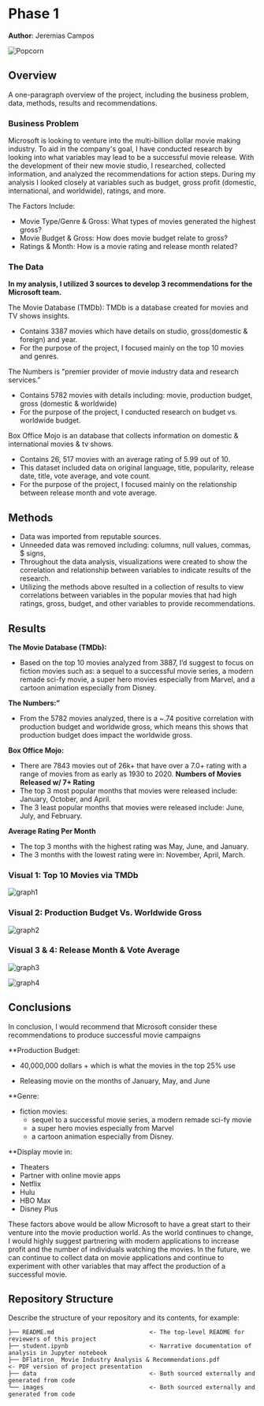 # Phase 1 

**Author**: Jeremias Campos

![Popcorn](https://media.giphy.com/media/6pJNYBYSMFod2/giphy.gif)

## Overview

A one-paragraph overview of the project, including the business problem, data, methods, results and recommendations.

### Business Problem

Microsoft is looking to venture into the multi-billion dollar movie making industry. To aid in the company's goal, I have conducted research by looking into what variables may lead to be a successful movie release.  With the development of their new movie studio, I researched, collected information, and analyzed the recommendations for action steps. 
During my analysis I looked closely at variables such as budget, gross profit (domestic, international, and worldwide), ratings, and more. 

The Factors Include:
* Movie Type/Genre & Gross: What types of movies generated the highest gross?
* Movie Budget & Gross: How does movie budget relate to gross?
* Ratings & Month: How is a movie rating and release month related?


### The Data

**In my analysis, I utilized 3 sources to develop 3 recommendations for the Microsoft team.**

The Movie Database (TMDb): TMDb is a database created for movies and TV shows insights.
* Contains 3387 movies which have details on studio, gross(domestic & foreign) and year.
* For the purpose of the project, I focused mainly on the top 10 movies and genres.

The Numbers is "premier provider of movie industry data and research services.”
* Contains 5782 movies with details including: movie, production budget, gross (domestic & worldwide)
* For the purpose of the project, I conducted research on budget vs. worldwide budget.

Box Office Mojo is an database that collects information on domestic & international movies & tv shows. 
* Contains 26, 517 movies with an average rating of 5.99 out of 10. 
* This dataset included data on original language, title, popularity, release date, title, vote average, and vote count. 
* For the purpose of the project, I focused mainly on the relationship between release month and vote average. 


## Methods

* Data was imported from reputable sources.
* Unneeded data was removed including: columns, null values, commas, $ signs,  
* Throughout the data analysis, visualizations were created to show the correlation and relationship between variables to indicate results of the research.
* Utilizing the methods above resulted in a collection of results to view correlations between variables in the popular movies that had high ratings, gross, budget, and other variables to provide recommendations.


## Results

**The Movie Database (TMDb):**
* Based on the top 10 movies analyzed from 3887,  I’d suggest to focus on fiction movies such as: a sequel to a successful movie series, a modern remade sci-fy movie, a super hero movies especially from Marvel, and a cartoon animation especially from Disney.

**The Numbers:”**
* From the 5782 movies analyzed, there is a ~.74 positive correlation with production budget and worldwide gross, which means this shows that production budget does impact the worldwide gross.

**Box Office Mojo:** 
* There are 7843 movies out of 26k+ that have over a 7.0+ rating with a range of movies from as early as 1930 to 2020.
**Numbers of Movies Released w/ 7+ Rating**
* The top 3 most popular months that movies were released include: January, October, and April.
* The 3 least popular months that movies were released include: June, July, and February.

**Average Rating Per Month**
* The top 3 months with the highest rating was May, June, and January.
* The 3 months with the lowest rating were in: November, April, March.



### Visual 1: Top 10 Movies via TMDb
![graph1](.Images/Bar%20Graph%20Top%2010%20From%20TMDb.png)

### Visual 2: Production Budget Vs. Worldwide Gross

![graph2](.Images/Scatter%20Plot%20Budget%20vs%20Gross%20From%20The%20Numbers.png)

### Visual 3 & 4: Release Month & Vote Average

![graph3](.Images/Bar%20Graph%20From%20Box%20Office%20Mojo.png)


![graph4](.Images/Scatter%20Plot%20From%20Box%20Office%20Mojo.png)


## Conclusions

In conclusion, I would recommend that Microsoft consider these recommendations to produce successful movie campaigns

**Production Budget:
* 40,000,000 dollars + which is what the movies in the top 25% use 

* Releasing movie on the months of January, May, and June

**Genre:
* fiction movies: 
    * sequel to a successful movie series, a modern remade sci-fy movie
    * a super hero movies especially from Marvel
    * a cartoon animation especially from Disney.

**Display movie in:
* Theaters
* Partner with online movie apps 
* Netflix
* Hulu
* HBO Max
* Disney Plus

These factors above would be allow Microsoft to have a great start to their venture into the movie production world. As the world continues to change, I would highly suggest partnering with modern applications to increase profit  and the number of individuals watching the movies. In the future, we can continue to collect data on movie applications and continue to experiment with other variables that may affect the production of a successful movie.



## Repository Structure

Describe the structure of your repository and its contents, for example:

```
├── README.md                           <- The top-level README for reviewers of this project
├── student.ipynb                       <- Narrative documentation of analysis in Jupyter notebook
├── DFlatiron_ Movie Industry Analysis & Recommendations.pdf         <- PDF version of project presentation
├── data                                <- Both sourced externally and generated from code
└── images                              <- Both sourced externally and generated from code
```